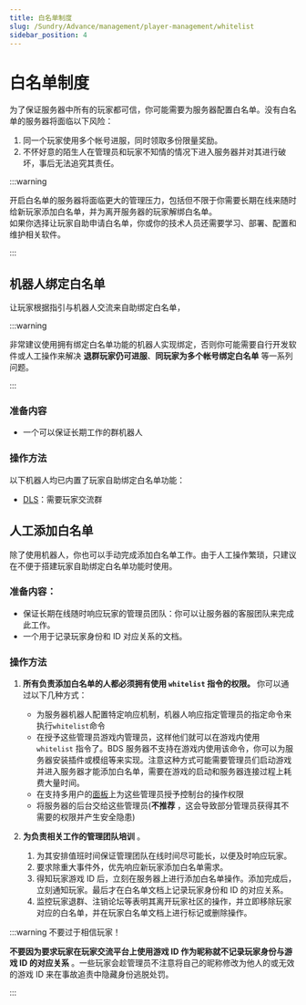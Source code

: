 ```yaml
---
title: 白名单制度
slug: /Sundry/Advance/management/player-management/whitelist
sidebar_position: 4
---
```


# 白名单制度

为了保证服务器中所有的玩家都可信，你可能需要为服务器配置白名单。没有白名单的服务器将面临以下风险：
1. 同一个玩家使用多个帐号进服，同时领取多份限量奖励。
2. 不怀好意的陌生人在管理员和玩家不知情的情况下进入服务器并对其进行破坏，事后无法追究其责任。

:::warning

开启白名单的服务器将面临更大的管理压力，包括但不限于你需要长期在线来随时给新玩家添加白名单，并为离开服务器的玩家解绑白名单。  
如果你选择让玩家自助申请白名单，你或你的技术人员还需要学习、部署、配置和维护相关软件。

:::

<!--邮箱绑定白名单-->

## 机器人绑定白名单

让玩家根据指引与机器人交流来自助绑定白名单，

:::warning

非常建议使用拥有绑定白名单功能的机器人实现绑定，否则你可能需要自行开发软件或人工操作来解决 **退群玩家仍可进服**、**同玩家为多个帐号绑定白名单** 等一系列问题。

:::

### 准备内容

- 一个可以保证长期工作的群机器人

### 操作方法

以下机器人均已内置了玩家自助绑定白名单功能：
- [DLS](https://gitee.com/dlcn/dlscq/wikis/%E5%BC%80%E5%A7%8B%E4%BD%BF%E7%94%A8/5.%20%E9%85%8D%E7%BD%AE%E5%91%BD%E4%BB%A4%E5%92%8C%E6%AD%A3%E5%88%99#%E5%90%AF%E7%94%A8%E7%BB%91%E5%AE%9A%E7%99%BD%E5%90%8D%E5%8D%95%E5%91%BD%E4%BB%A4)：需要玩家交流群

## 人工添加白名单

除了使用机器人，你也可以手动完成添加白名单工作。由于人工操作繁琐，只建议在不便于搭建玩家自助绑定白名单功能时使用。

### 准备内容：

- 保证长期在线随时响应玩家的管理员团队：你可以让服务器的客服团队来完成此工作。
- 一个用于记录玩家身份和 ID 对应关系的文档。

### 操作方法

1. **所有负责添加白名单的人都必须拥有使用 `whitelist` 指令的权限。** 你可以通过以下几种方式：
    - 为服务器机器人配置特定响应机制，机器人响应指定管理员的指定命令来执行`whitelist`命令
    - 在授予这些管理员游戏内管理员，这样他们就可以在游戏内使用 `whitelist` 指令了。BDS 服务器不支持在游戏内使用该命令，你可以为服务器安装插件或模组等来实现。注意这种方式可能需要管理员们启动游戏并进入服务器才能添加白名单，需要在游戏的启动和服务器连接过程上耗费大量时间。
    - 在支持多用户的[面板](../../../process/deploy/optional-mode.md#面板)上为这些管理员授予控制台的操作权限
    - 将服务器的后台交给这些管理员(**不推荐** ，这会导致部分管理员获得其不需要的权限并产生安全隐患)

2. **为负责相关工作的管理团队培训** 。
    1. 为其安排值班时间保证管理团队在线时间尽可能长，以便及时响应玩家。
    2. 要求除重大事件外，优先响应新玩家添加白名单需求。
    3. 得知玩家游戏 ID 后，立刻在服务器上进行添加白名单操作。添加完成后，立刻通知玩家。最后才在白名单文档上记录玩家身份和 ID 的对应关系。
    4. 监控玩家退群、注销论坛等表明其离开玩家社区的操作，并立即移除玩家对应的白名单，并在玩家白名单文档上进行标记或删除操作。

:::warning 不要过于相信玩家！

**不要因为要求玩家在玩家交流平台上使用游戏 ID 作为昵称就不记录玩家身份与游戏 ID 的对应关系** 。一些玩家会趁管理员不注意将自己的昵称修改为他人的或无效的游戏 ID 来在事故追责中隐藏身份逃脱处罚。

:::